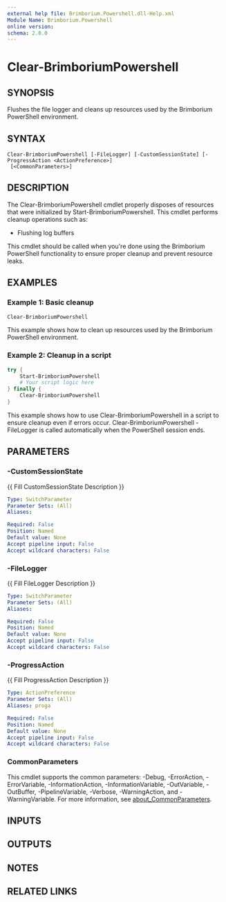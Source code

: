```yaml
---
external help file: Brimborium.Powershell.dll-Help.xml
Module Name: Brimborium.Powershell
online version:
schema: 2.0.0
---
```


# Clear-BrimboriumPowershell

## SYNOPSIS
Flushes the file logger and cleans up resources used by the Brimborium PowerShell environment.

## SYNTAX

```
Clear-BrimboriumPowershell [-FileLogger] [-CustomSessionState] [-ProgressAction <ActionPreference>]
 [<CommonParameters>]
```

## DESCRIPTION
The Clear-BrimboriumPowershell cmdlet properly disposes of resources that were initialized by Start-BrimboriumPowershell. This cmdlet performs cleanup operations such as:

- Flushing log buffers

This cmdlet should be called when you're done using the Brimborium PowerShell functionality to ensure proper cleanup and prevent resource leaks.

## EXAMPLES

### Example 1: Basic cleanup
```powershell
Clear-BrimboriumPowershell
```

This example shows how to clean up resources used by the Brimborium PowerShell environment.

### Example 2: Cleanup in a script
```powershell
try {
    Start-BrimboriumPowershell
    # Your script logic here
} finally {
    Clear-BrimboriumPowershell
}
```

This example shows how to use Clear-BrimboriumPowershell in a script to ensure cleanup even if errors occur.
Clear-BrimboriumPowershell -FileLogger is called automatically when the PowerShell session ends.

## PARAMETERS

### -CustomSessionState
{{ Fill CustomSessionState Description }}

```yaml
Type: SwitchParameter
Parameter Sets: (All)
Aliases:

Required: False
Position: Named
Default value: None
Accept pipeline input: False
Accept wildcard characters: False
```

### -FileLogger
{{ Fill FileLogger Description }}

```yaml
Type: SwitchParameter
Parameter Sets: (All)
Aliases:

Required: False
Position: Named
Default value: None
Accept pipeline input: False
Accept wildcard characters: False
```

### -ProgressAction
{{ Fill ProgressAction Description }}

```yaml
Type: ActionPreference
Parameter Sets: (All)
Aliases: proga

Required: False
Position: Named
Default value: None
Accept pipeline input: False
Accept wildcard characters: False
```

### CommonParameters
This cmdlet supports the common parameters: -Debug, -ErrorAction, -ErrorVariable, -InformationAction, -InformationVariable, -OutVariable, -OutBuffer, -PipelineVariable, -Verbose, -WarningAction, and -WarningVariable. For more information, see [about_CommonParameters](http://go.microsoft.com/fwlink/?LinkID=113216).

## INPUTS

## OUTPUTS

## NOTES

## RELATED LINKS
